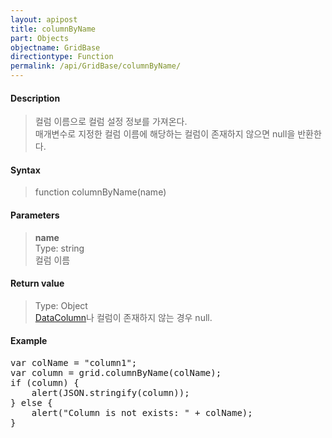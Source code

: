 ```yaml
---
layout: apipost
title: columnByName
part: Objects
objectname: GridBase
directiontype: Function
permalink: /api/GridBase/columnByName/
---
```



#### Description

> 컬럼 이름으로 컬럼 설정 정보를 가져온다.   
> 매개변수로 지정한 컬럼 이름에 해당하는 컬럼이 존재하지 않으면 null을 반환한다.  

#### Syntax

> function columnByName(name)  

#### Parameters

> **name**  
> Type: string  
> 컬럼 이름  

#### Return value

> Type: Object  
> [DataColumn](/api/types/DataColumn/)나 컬럼이 존재하지 않는 경우 null.  

#### Example

<pre class="prettyprint">
var colName = "column1";
var column = grid.columnByName(colName);
if (column) {
    alert(JSON.stringify(column));
} else {
    alert("Column is not exists: " + colName);
}
</pre>




